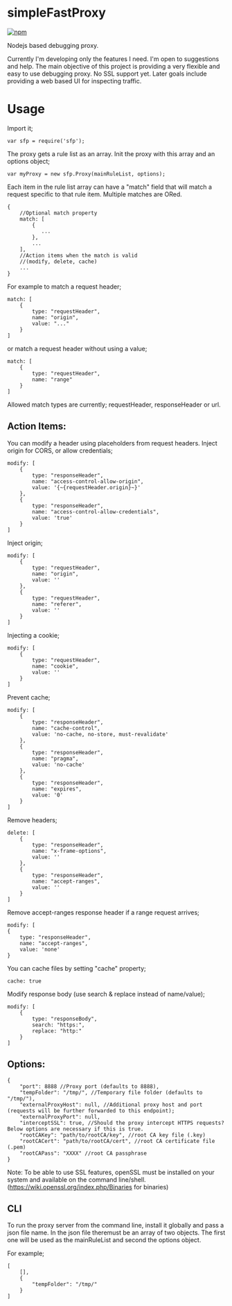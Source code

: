 # simpleFastProxy
[![npm](https://img.shields.io/npm/dt/sfp.svg)]()

Nodejs based debugging proxy.

Currently I'm developing only the features I need. I'm open to suggestions and help. The main objective of this project is providing a very flexible and easy to use debugging proxy. No SSL support yet. Later goals include providing a web based UI for inspecting traffic. 

# Usage

Import it;

    var sfp = require('sfp');

The proxy gets a rule list as an array. Init the proxy with this array and an options object;

    var myProxy = new sfp.Proxy(mainRuleList, options);

Each item in the rule list array can have a "match" field that will match a request specific to that rule item. Multiple matches are ORed.

    {
        //Optional match property
        match: [
            {
               ...
            },
            ...
        ],
        //Action items when the match is valid
        //(modify, delete, cache)
        ...
    }

For example to match a request header;
    

    match: [
        {
            type: "requestHeader",
            name: "origin",
            value: "..."
        }
    ]
    
or match a request header without using a value;
    
    match: [
		{
			type: "requestHeader",
			name: "range"
		}
	]
    
Allowed match types are currently; requestHeader, responseHeader or url.
      
## Action Items:
      
You can modify a header using placeholders from request headers. Inject origin for CORS, or allow credentials;

	modify: [
		{
			type: "responseHeader",
			name: "access-control-allow-origin",
			value: '{~{requestHeader.origin}~}'
		},
		{
			type: "responseHeader",
			name: "access-control-allow-credentials",
			value: 'true'
		}
	]

Inject origin;

	modify: [
		{
			type: "requestHeader",
			name: "origin",
			value: ''
		},
		{
			type: "requestHeader",
			name: "referer",
			value: ''
		}
	]
    
Injecting a cookie;

	modify: [
		{
			type: "requestHeader",
			name: "cookie",
			value: ''
		}
	]
    
Prevent cache;

	modify: [
		{
			type: "responseHeader",
			name: "cache-control",
			value: 'no-cache, no-store, must-revalidate'
		},
		{
			type: "responseHeader",
			name: "pragma",
			value: 'no-cache'
		},
		{
			type: "responseHeader",
			name: "expires",
			value: '0'
		}
	]
		  
Remove headers;

	delete: [
		{
			type: "responseHeader",
			name: "x-frame-options",
			value: ''
		},
		{
			type: "responseHeader",
			name: "accept-ranges",
			value: ''
		}
	]
    
Remove accept-ranges response header if a range request arrives;

    modify: [
    {
        type: "responseHeader",
        name: "accept-ranges",
        value: 'none'
    }

You can cache files by setting "cache" property;

    cache: true
  
Modify response body (use search & replace instead of name/value);

	modify: [
		{
			type: "responseBody",
			search: "https:",
			replace: "http:"
		}
	]
    
## Options:

	{
		"port": 8888 //Proxy port (defaults to 8888),
		"tempFolder": "/tmp/", //Temporary file folder (defaults to "/tmp/"),
		"externalProxyHost": null, //Additional proxy host and port (requests will be further forwarded to this endpoint);
		"externalProxyPort": null,
		"interceptSSL": true, //Should the proxy intercept HTTPS requests? Below options are necessary if this is true.
		"rootCAKey": "path/to/rootCA/key", //root CA key file (.key)
		"rootCACert": "path/to/rootCA/cert", //root CA certificate file (.pem)
		"rootCAPass": "XXXX" //root CA passphrase
	}
	
Note: To be able to use SSL features, openSSL must be installed on your system and available on the command line/shell. (https://wiki.openssl.org/index.php/Binaries for binaries)
	
## CLI

To run the proxy server from the command line, install it globally and pass a json file name. In the json file theremust be an array of two objects. The first one will be used as the mainRuleList and second the options object.

For example;

	[
		[],
		{
			"tempFolder": "/tmp/"
		}
	]
